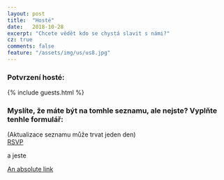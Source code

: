 ```yaml
---
layout: post
title:  "Hosté"
date:   2018-10-28
excerpt: "Chcete vědět kdo se chystá slavit s námi?"
cz: true
comments: false
feature: "/assets/img/us/us8.jpg"
---
```



### Potvrzení hosté:

{% include guests.html %}

### Myslíte, že máte být na tomhle seznamu, ale nejste? Vyplňte tenhle formulář:
(Aktualizace seznamu může trvat jeden den)
<br/>
<a href="https://helena-benoit.github.io//rsvp-cz/" class="btn zoombtn"> RSVP </a>




a jeste

[An absolute link](https://helena-benoit.github.io//guests-cz/)

